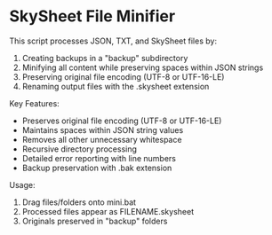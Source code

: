 
# SkySheet File Minifier

This script processes JSON, TXT, and SkySheet files by:
1. Creating backups in a "backup" subdirectory
2. Minifying all content while preserving spaces within JSON strings
3. Preserving original file encoding (UTF-8 or UTF-16-LE)
4. Renaming output files with the .skysheet extension

Key Features:
- Preserves original file encoding (UTF-8 or UTF-16-LE)
- Maintains spaces within JSON string values
- Removes all other unnecessary whitespace
- Recursive directory processing
- Detailed error reporting with line numbers
- Backup preservation with .bak extension

Usage:
1. Drag files/folders onto mini.bat
2. Processed files appear as FILENAME.skysheet
3. Originals preserved in "backup" folders
